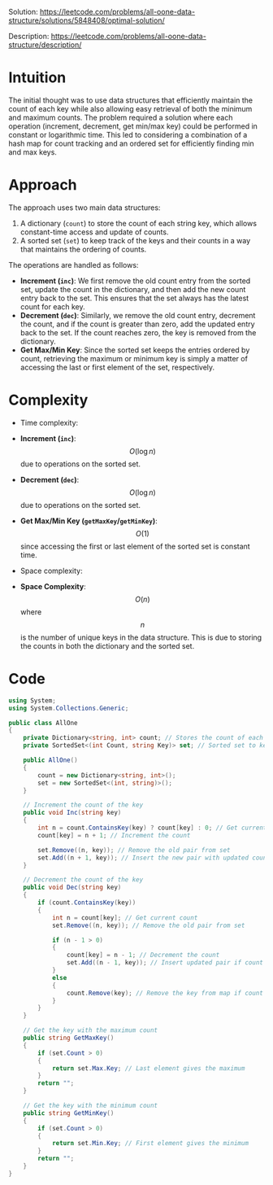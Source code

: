 Solution: https://leetcode.com/problems/all-oone-data-structure/solutions/5848408/optimal-solution/

Description: https://leetcode.com/problems/all-oone-data-structure/description/

# Intuition
<!-- Describe your first thoughts on how to solve this problem. -->
The initial thought was to use data structures that efficiently maintain the count of each key while also allowing easy retrieval of both the minimum and maximum counts. The problem required a solution where each operation (increment, decrement, get min/max key) could be performed in constant or logarithmic time. This led to considering a combination of a hash map for count tracking and an ordered set for efficiently finding min and max keys.

# Approach
<!-- Describe your approach to solving the problem. -->
The approach uses two main data structures:
1. A dictionary (`count`) to store the count of each string key, which allows constant-time access and update of counts.
2. A sorted set (`set`) to keep track of the keys and their counts in a way that maintains the ordering of counts.

The operations are handled as follows:
- **Increment (`inc`)**: We first remove the old count entry from the sorted set, update the count in the dictionary, and then add the new count entry back to the set. This ensures that the set always has the latest count for each key.
- **Decrement (`dec`)**: Similarly, we remove the old count entry, decrement the count, and if the count is greater than zero, add the updated entry back to the set. If the count reaches zero, the key is removed from the dictionary.
- **Get Max/Min Key**: Since the sorted set keeps the entries ordered by count, retrieving the maximum or minimum key is simply a matter of accessing the last or first element of the set, respectively.

# Complexity
- Time complexity:
<!-- Add your time complexity here, e.g. $$O(n)$$ -->
  - **Increment (`inc`)**: $$O(\log n)$$ due to operations on the sorted set.
  - **Decrement (`dec`)**: $$O(\log n)$$ due to operations on the sorted set.
  - **Get Max/Min Key (`getMaxKey`/`getMinKey`)**: $$O(1)$$ since accessing the first or last element of the sorted set is constant time.

- Space complexity:
<!-- Add your space complexity here, e.g. $$O(n)$$ -->
  - **Space Complexity**: $$O(n)$$ where $$n$$ is the number of unique keys in the data structure. This is due to storing the counts in both the dictionary and the sorted set.


# Code
```csharp []
using System;
using System.Collections.Generic;

public class AllOne
{
    private Dictionary<string, int> count; // Stores the count of each key
    private SortedSet<(int Count, string Key)> set; // Sorted set to keep counts and keys

    public AllOne()
    {
        count = new Dictionary<string, int>();
        set = new SortedSet<(int, string)>();
    }

    // Increment the count of the key
    public void Inc(string key)
    {
        int n = count.ContainsKey(key) ? count[key] : 0; // Get current count
        count[key] = n + 1; // Increment the count

        set.Remove((n, key)); // Remove the old pair from set
        set.Add((n + 1, key)); // Insert the new pair with updated count
    }

    // Decrement the count of the key
    public void Dec(string key)
    {
        if (count.ContainsKey(key))
        {
            int n = count[key]; // Get current count
            set.Remove((n, key)); // Remove the old pair from set

            if (n - 1 > 0)
            {
                count[key] = n - 1; // Decrement the count
                set.Add((n - 1, key)); // Insert updated pair if count > 0
            }
            else
            {
                count.Remove(key); // Remove the key from map if count reaches 0
            }
        }
    }

    // Get the key with the maximum count
    public string GetMaxKey()
    {
        if (set.Count > 0)
        {
            return set.Max.Key; // Last element gives the maximum
        }
        return "";
    }

    // Get the key with the minimum count
    public string GetMinKey()
    {
        if (set.Count > 0)
        {
            return set.Min.Key; // First element gives the minimum
        }
        return "";
    }
}
```
